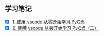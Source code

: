 ## 学习笔记

- [x] [1. 使用 vscode 从零开始学习 PyQt5](https://www.jianshu.com/p/c37c5b1c9a5e)
- [x] [2. 使用 vscode 从零开始学习 PyQt5（二）](https://www.jianshu.com/p/6118e29e3051)